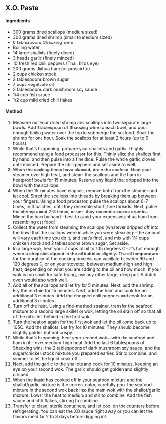 ## X.O. Paste

#### Ingredients

* 300 grams dried scallops (medium sized)
* 300 grams dried shrimp (small to medium sized)
* 8 tablespoons Shaoxing wine
* Boiling water
* 14 large shallots (finely diced)
* 3 heads garlic (finely minced)
* 10 fresh red chili peppers (Thai, birds eye)
* 200 grams Jinhua ham (or prosciutto)
* 2 cups chicken stock
* 2 tablespoons brown sugar
* 7 cups vegetable oil
* 2 tablespoons dark mushroom soy sauce
* 1/4 cup fish sauce
* 1/2 cup mild dried chili flakes


#### Method

1. Measure out your dried shrimp and scallops into two separate large bowls. Add 1 tablespoon of Shaoxing wine to each bowl, and pour enough boiling water over the top to submerge the seafood. Soak the shrimp for one hour. Soak the scallops for at least 2 hours (up to 6 hours).
1. While that’s happening, prepare your shallots and garlic. I highly recommend using a food processor for this. Thinly slice the shallots first by hand, and then pulse into a fine dice. Pulse the whole garlic cloves until minced. Prepare the chili peppers and set aside as well.
1. When the soaking times have elapsed, drain the seafood. Heat your steamer over high heat, and steam the scallops and the ham in heatproof bowls for 15 minutes. Reserve any liquid that dripped into the bowl with the scallops.
1. When the 15 minutes have elapsed, remove both from the steamer and let cool. Shred the scallops into threads by breaking them up between your fingers. Using a food processor, pulse the scallops about 6-7 times, in 3 batches, until they resemble short, fine threads. Next, pulse the shrimp about 7-8 times, or until they resemble coarse crumbs. Mince the ham by hand--best to avoid your expensive jinhua ham from resembling cat food!
1. Collect the water from steaming the scallops (whatever dripped off into the bowl that the scallops were in while you were steaming––the amount will vary each time you do it, and that’s fine), and mix with 1¾ cups chicken stock and 2 tablespoons brown sugar. Set aside.
1. In a large wok, heat your 7 cups of oil to 105 degrees C - it’s hot enough when a chopstick dipped in the oil bubbles slightly. The oil temperature for the duration of the cooking process can vacillate between 90 and 120 degrees C, or on your stovetop, between medium-high and high heat, depending on what you are adding to the oil and how much. If your wok is too small for safe frying, use any other large, deep pot. A dutch oven would also work well.
1. Add all of the scallops and let fry for 5 minutes. Next, add the shrimp. Fry the mixture for 15 minutes. Next, add the ham and cook for an additional 3 minutes. Add the chopped chili peppers and cook for an additional 3 minutes.
1. Turn off the heat. Using a fine-meshed strainer, transfer the seafood mixture to a second large skillet or wok, letting the oil drain off so that all of the oil is left behind in the first wok.
1. Turn the heat on again for the first wok and let the oil come back up to 105C. Add the shallots. Let fry for 10 minutes. They should become slightly golden but not crispy.
1. While that’s happening, heat your second wok—with the seafood and ham in it—over medium-high heat. Add the last 6 tablespoons of Shaoxing wine, the 2 tablespoons of dark mushroom soy sauce, and the sugar/chicken stock mixture you prepared earlier. Stir to combine, and simmer to let the liquid cook off.
1. Next, add the garlic to the shallots and cook for 10 minutes, keeping an eye on your second wok. The garlic should get golden and slightly crisped.
1. When the liquid has cooked off in your seafood mixture and the shallot/garlic mixture is the correct color, carefully pour the seafood mixture in the second wok back into the main wok with the shallot/garlic mixture. Lower the heat to medium and stir to combine. Add the fish sauce and chili flakes, stirring to combine.
1. Transfer to clean, sterile containers, and let cool on the counters before refrigerating. You can eat the XO sauce right away or you can let the flavors meld for 2 to 3 days before digging in!
